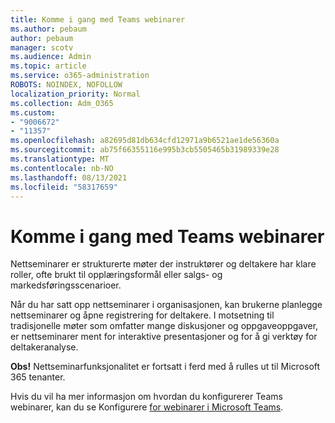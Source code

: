 ```yaml
---
title: Komme i gang med Teams webinarer
ms.author: pebaum
author: pebaum
manager: scotv
ms.audience: Admin
ms.topic: article
ms.service: o365-administration
ROBOTS: NOINDEX, NOFOLLOW
localization_priority: Normal
ms.collection: Adm_O365
ms.custom:
- "9006672"
- "11357"
ms.openlocfilehash: a82695d81db634cfd12971a9b6521ae1de56360a
ms.sourcegitcommit: ab75f66355116e995b3cb5505465b31989339e28
ms.translationtype: MT
ms.contentlocale: nb-NO
ms.lasthandoff: 08/13/2021
ms.locfileid: "58317659"
---
```

# <a name="getting-started-with-teams-webinars"></a>Komme i gang med Teams webinarer

Nettseminarer er strukturerte møter der instruktører og deltakere har klare roller, ofte brukt til opplæringsformål eller salgs- og markedsføringsscenarioer.

Når du har satt opp nettseminarer i organisasjonen, kan brukerne planlegge nettseminarer og åpne registrering for deltakere. I motsetning til tradisjonelle møter som omfatter mange diskusjoner og oppgaveoppgaver, er nettseminarer ment for interaktive presentasjoner og for å gi verktøy for deltakeranalyse.

**Obs!** Nettseminarfunksjonalitet er fortsatt i ferd med å rulles ut til Microsoft 365 tenanter. 

Hvis du vil ha mer informasjon om hvordan du konfigurerer Teams webinarer, kan du se Konfigurere [for webinarer i Microsoft Teams](https://docs.microsoft.com/microsoftteams/set-up-webinars).